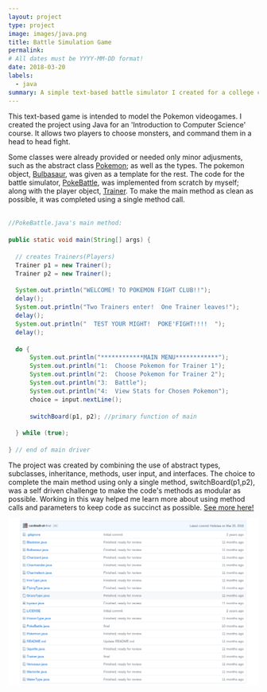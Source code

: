 ```yaml
---
layout: project
type: project
image: images/java.png
title: Battle Simulation Game
permalink:
# All dates must be YYYY-MM-DD format!
date: 2018-03-20
labels:
  - java
summary: A simple text-based battle simulator I created for a college course.
---
```




  This text-based game is intended to model the Pokemon videogames.  I created the project using Java for an 'Introduction to Computer Science' course. It allows two players to choose monsters, and command them in a head to head fight.
  
  Some classes were already provided or needed only minor adjusments, such as the abstract class <a href="https://github.com/cardinalli-uh/battlesim/blob/dev/Pokemon.java">Pokemon</a>; as well as the types.  The pokemon object, <a href="https://github.com/cardinalli-uh/battlesim/blob/dev/Bulbasaur.java">Bulbasaur</a>, was given as a template for the rest. The code for the battle simulator, <a href="https://github.com/cardinalli-uh/battlesim/blob/dev/PokeBattle.java">PokeBattle</a>, was implemented from scratch by myself; along with the player object, <a href="https://github.com/cardinalli-uh/battlesim/blob/dev/Trainer.java">Trainer</a>.  To make the main method as clean as possible, it was completed using a single method call.
  
  ```java
  
  //PokeBattle.java's main method:
  
  public static void main(String[] args) {

	// creates Trainers(Players)
	Trainer p1 = new Trainer();
	Trainer p2 = new Trainer();

	System.out.println("WELCOME! TO POKEMON FIGHT CLUB!!");
	delay();
	System.out.println("Two Trainers enter!  One Trainer leaves!");
	delay();
	System.out.println("  TEST YOUR MIGHT!  POKE'FIGHT!!!!  ");
	delay();

	do {
		System.out.println("************MAIN MENU************");
		System.out.println("1:  Choose Pokemon for Trainer 1");
		System.out.println("2:  Choose Pokemon for Trainer 2");
		System.out.println("3:  Battle");
		System.out.println("4:  View Stats for Chosen Pokemon");
		choice = input.nextLine();

		switchBoard(p1, p2); //primary function of main
			
	} while (true);

} // end of main driver

  ```
  
  The project was created by combining the use of abstract types, subclasses, inheritance, methods, user input, and interfaces.  The choice to complete the main method using only a single method, switchBoard(p1,p2), was a self driven challenge to make the code's methods as modular as possible.  Working in this way helped me learn more about using method calls and parameters to keep code as succinct as possible. <a href="https://github.com/cardinalli-uh/battlesim/tree/dev">See more here!</a>

<a href="https://github.com/cardinalli-uh/battlesim/tree/dev">
<img class="ui centered rounded huge image" src="/images/ssbattlesimrepo.png">
